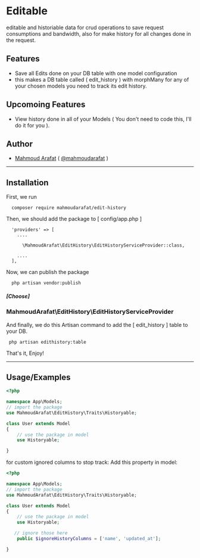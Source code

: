 
# Editable

editable and historiable data for crud operations to save request consumptions and bandwidth, also for make history for all changes done in the request.



## Features

- Save all Edits done on your DB table with one model configuration
- this makes a DB table called ( edit_history ) with morphMany for any of your chosen models you need to track its edit history.
## Upcomoing Features
- View history done in all of your Models ( You don't need to code this, I'll do it for you ).


## Author

- [Mahmoud Arafat](https://mahmoud-arafat.com)
   ( [@mahmoudarafat](https://github.com/mahmoudarafat) )


-----
## Installation

First, we run 
```
  composer require mahmoudarafat/edit-history
```

Then, we should add the package to [ config/app.php ]

```
  'providers' => [
    ....
   
      \MahmoudArafat\EditHistory\EditHistoryServiceProvider::class,
   
    ....
  ],
```
Now, we can publish the package

```
  php artisan vendor:publish
```
##### [Choose] 
  ### MahmoudArafat\EditHistory\EditHistoryServiceProvider


And finally, we do this Artisan command to add the [ edit_history ] table to your DB.
```
 php artisan edithistory:table
```
That's it, Enjoy!

------
## Usage/Examples

``` php
<?php

namespace App\Models;
// import the package
use MahmoudArafat\EditHistory\Traits\Historyable;

class User extends Model
{
    // use the package in model
    use Historyable;

}
```

for custom ignored columns to stop track:
Add this property in model: 

``` php
<?php

namespace App\Models;
// import the package
use MahmoudArafat\EditHistory\Traits\Historyable;

class User extends Model
{
    // use the package in model
    use Historyable;

   // ignore those here
    public $ignoreHistoryColumns = ['name', 'updated_at'];

}
```

